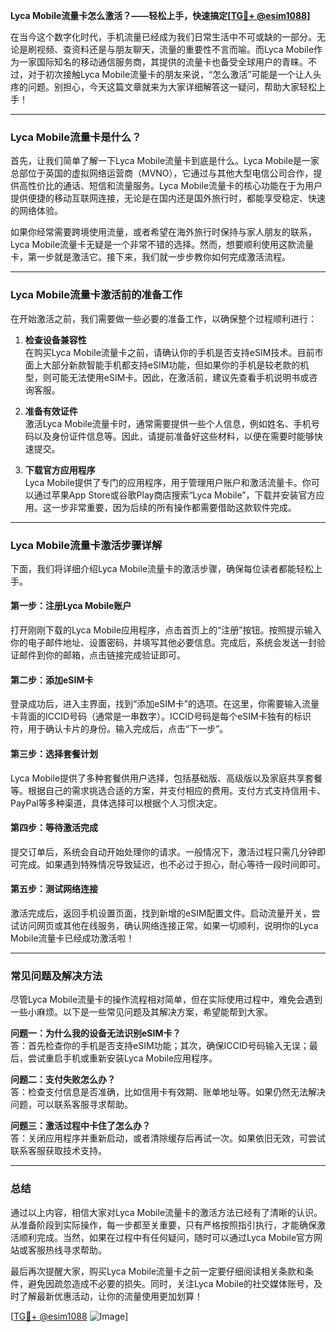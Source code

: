 **Lyca Mobile流量卡怎么激活？——轻松上手，快速搞定[[TG💪+ @esim1088](https://t.me/s/esim1088)]**

在当今这个数字化时代，手机流量已经成为我们日常生活中不可或缺的一部分。无论是刷视频、查资料还是与朋友聊天，流量的重要性不言而喻。而Lyca Mobile作为一家国际知名的移动通信服务商，其提供的流量卡也备受全球用户的青睐。不过，对于初次接触Lyca Mobile流量卡的朋友来说，“怎么激活”可能是一个让人头疼的问题。别担心，今天这篇文章就来为大家详细解答这一疑问，帮助大家轻松上手！

---

### Lyca Mobile流量卡是什么？

首先，让我们简单了解一下Lyca Mobile流量卡到底是什么。Lyca Mobile是一家总部位于英国的虚拟网络运营商（MVNO），它通过与其他大型电信公司合作，提供高性价比的通话、短信和流量服务。Lyca Mobile流量卡的核心功能在于为用户提供便捷的移动互联网连接，无论是在国内还是国外旅行时，都能享受稳定、快速的网络体验。

如果你经常需要跨境使用流量，或者希望在海外旅行时保持与家人朋友的联系，Lyca Mobile流量卡无疑是一个非常不错的选择。然而，想要顺利使用这款流量卡，第一步就是激活它。接下来，我们就一步步教你如何完成激活流程。

---

### Lyca Mobile流量卡激活前的准备工作

在开始激活之前，我们需要做一些必要的准备工作，以确保整个过程顺利进行：

1. **检查设备兼容性**  
   在购买Lyca Mobile流量卡之前，请确认你的手机是否支持eSIM技术。目前市面上大部分新款智能手机都支持eSIM功能，但如果你的手机是较老款的机型，则可能无法使用eSIM卡。因此，在激活前，建议先查看手机说明书或咨询客服。

2. **准备有效证件**  
   激活Lyca Mobile流量卡时，通常需要提供一些个人信息，例如姓名、手机号码以及身份证件信息等。因此，请提前准备好这些材料，以便在需要时能够快速提交。

3. **下载官方应用程序**  
   Lyca Mobile提供了专门的应用程序，用于管理用户账户和激活流量卡。你可以通过苹果App Store或谷歌Play商店搜索“Lyca Mobile”，下载并安装官方应用。这一步非常重要，因为后续的所有操作都需要借助这款软件完成。

---

### Lyca Mobile流量卡激活步骤详解

下面，我们将详细介绍Lyca Mobile流量卡的激活步骤，确保每位读者都能轻松上手。

#### 第一步：注册Lyca Mobile账户  
打开刚刚下载的Lyca Mobile应用程序，点击首页上的“注册”按钮。按照提示输入你的电子邮件地址、设置密码，并填写其他必要信息。完成后，系统会发送一封验证邮件到你的邮箱，点击链接完成验证即可。

#### 第二步：添加eSIM卡  
登录成功后，进入主界面，找到“添加eSIM卡”的选项。在这里，你需要输入流量卡背面的ICCID号码（通常是一串数字）。ICCID号码是每个eSIM卡独有的标识符，用于确认卡片的身份。输入完成后，点击“下一步”。

#### 第三步：选择套餐计划  
Lyca Mobile提供了多种套餐供用户选择，包括基础版、高级版以及家庭共享套餐等。根据自己的需求挑选合适的方案，并支付相应的费用。支付方式支持信用卡、PayPal等多种渠道，具体选择可以根据个人习惯决定。

#### 第四步：等待激活完成  
提交订单后，系统会自动开始处理你的请求。一般情况下，激活过程只需几分钟即可完成。如果遇到特殊情况导致延迟，也不必过于担心，耐心等待一段时间即可。

#### 第五步：测试网络连接  
激活完成后，返回手机设置页面，找到新增的eSIM配置文件。启动流量开关，尝试访问网页或其他在线服务，确认网络连接正常。如果一切顺利，说明你的Lyca Mobile流量卡已经成功激活啦！

---

### 常见问题及解决方法

尽管Lyca Mobile流量卡的操作流程相对简单，但在实际使用过程中，难免会遇到一些小麻烦。以下是一些常见问题及其解决方案，希望能帮到大家。

**问题一：为什么我的设备无法识别eSIM卡？**  
答：首先检查你的手机是否支持eSIM功能；其次，确保ICCID号码输入无误；最后，尝试重启手机或重新安装Lyca Mobile应用程序。

**问题二：支付失败怎么办？**  
答：检查支付信息是否准确，比如信用卡有效期、账单地址等。如果仍然无法解决问题，可以联系客服寻求帮助。

**问题三：激活过程中卡住了怎么办？**  
答：关闭应用程序并重新启动，或者清除缓存后再试一次。如果依旧无效，可尝试联系客服获取技术支持。

---

### 总结

通过以上内容，相信大家对Lyca Mobile流量卡的激活方法已经有了清晰的认识。从准备阶段到实际操作，每一步都至关重要，只有严格按照指引执行，才能确保激活顺利完成。当然，如果在过程中有任何疑问，随时可以通过Lyca Mobile官方网站或客服热线寻求帮助。

最后再次提醒大家，购买Lyca Mobile流量卡之前一定要仔细阅读相关条款和条件，避免因疏忽造成不必要的损失。同时，关注Lyca Mobile的社交媒体账号，及时了解最新优惠活动，让你的流量使用更加划算！

[[TG💪+ @esim1088](https://t.me/s/esim1088) ![Image](https://i.postimg.cc/4NQfJmqS/Snipaste-2025-05-13-00-14-12.png)]